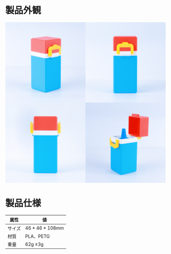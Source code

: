 # 製品外観
![LOBOX](./LOBOX/LOBOX.png)

# 製品仕様

| 属性       | 値              |
|------------|-----------------|
| サイズ     | 46 * 46 * 108mm |
| 材質       | PLA、PETG       |
| 重量       | 62g ±3g      |
